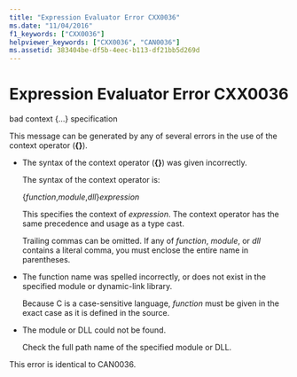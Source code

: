```yaml
---
title: "Expression Evaluator Error CXX0036"
ms.date: "11/04/2016"
f1_keywords: ["CXX0036"]
helpviewer_keywords: ["CXX0036", "CAN0036"]
ms.assetid: 383404be-df5b-4eec-b113-df21bb5d269d
---
```

# Expression Evaluator Error CXX0036

bad context {...} specification

This message can be generated by any of several errors in the use of the context operator (**{}**).

- The syntax of the context operator (**{}**) was given incorrectly.

   The syntax of the context operator is:

     {*function*,*module*,*dll*}*expression*

   This specifies the context of *expression*. The context operator has the same precedence and usage as a type cast.

   Trailing commas can be omitted. If any of *function*, *module*, or *dll* contains a literal comma, you must enclose the entire name in parentheses.

- The function name was spelled incorrectly, or does not exist in the specified module or dynamic-link library.

   Because C is a case-sensitive language, *function* must be given in the exact case as it is defined in the source.

- The module or DLL could not be found.

   Check the full path name of the specified module or DLL.

This error is identical to CAN0036.
